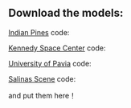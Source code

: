 ## Download the models:

[Indian Pines]() code:

[Kennedy Space Center]() code:

[University of Pavia]() code:

[Salinas Scene]() code:

and put them here！
